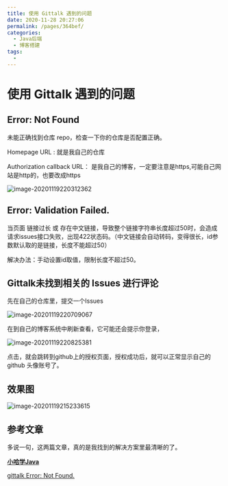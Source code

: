 ```yaml
---
title: 使用 Gittalk 遇到的问题
date: 2020-11-28 20:27:06
permalink: /pages/364bef/
categories:
  - Java后端
  - 博客搭建
tags:
  - 
---
```

#  使用  Gittalk 遇到的问题

##  Error: Not Found

未能正确找到仓库 repo，检查一下你的仓库是否配置正确。

Homepage URL : 就是我自己的仓库

Authorization callback URL： 是我自己的博客，一定要注意是https,可能自己网站是http的，也要改成https

![image-20201119220312362](https://gitee.com/claa/tuci/raw/master/img/image-20201119220312362.png)



## Error: Validation Failed.

当页面 链接过长 或 存在中文链接，导致整个链接字符串长度超过50时，会造成请求issues接口失败，出现422状态码。（中文链接会自动转码，变得很长，id参数默认取的是链接，长度不能超过50）

解决办法：手动设置id取值，限制长度不超过50。



## Gittalk未找到相关的 Issues 进行评论

先在自己的仓库里，提交一个Issues

![image-20201119220709067](https://gitee.com/claa/tuci/raw/master/img/image-20201119220709067.png)

在到自己的博客系统中刷新查看，它可能还会提示你登录，

![image-20201119220825381](https://gitee.com/claa/tuci/raw/master/img/image-20201119220825381.png)

点击，就会跳转到github上的授权页面，授权成功后，就可以正常显示自己的github 头像账号了。



## 效果图



![image-20201119215233615](https://gitee.com/claa/tuci/raw/master/img/image-20201119215233615.png)

## 参考文章

多说一句，这两篇文章，真的是我找到的解决方案里最清晰的了。

[**小哈学Java**](https://www.cnblogs.com/quanxiaoha/p/10925401.html)

[gittalk Error: Not Found.](https://qingmiaogu.blog.csdn.net/article/details/100133060?utm_medium=distribute.pc_relevant_t0.none-task-blog-BlogCommendFromBaidu-1.control&depth_1-utm_source=distribute.pc_relevant_t0.none-task-blog-BlogCommendFromBaidu-1.control)

# 